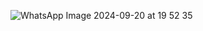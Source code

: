 ![WhatsApp Image 2024-09-20 at 19 52 35](https://github.com/user-attachments/assets/2418e434-f2d2-41c6-9c35-12b9ada65ef2)
